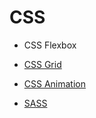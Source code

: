 # CSS

* CSS Flexbox 

* [CSS Grid](https://github.com/Hyuk/HTML-CSS/blob/master/css/css-grid.md)

* [CSS Animation](https://github.com/Hyuk/HTML-CSS/blob/master/css/animation/animation.md)
    
* [SASS](https://github.com/Hyuk/HTML-CSS/blob/master/css/sass.md)
